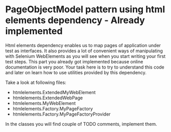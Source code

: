 # PageObjectModel pattern using html elements dependency - Already implemented

Html elements dependency enables us to map pages of application under test as interfaces. It also provides a lot of convenient ways of manipulating with Selenium WebElements as you will see when you start writing your first test steps. This part you already got implemented because online documentation is very poor. Your task here is to try to understand this code and later on learn how to use utilities provided by this dependency.

Take a look at following files:

* htmlelements.ExtendedMyWebElement
* htmlelements.ExtendedWebPage
* htmlelements.MyWebElement
* htmlelements.Factory.MyPageFactory
* htmlelements.Factory.MyPageFactoryProvider

In the classes you will find couple of TODO comments, implement them.
